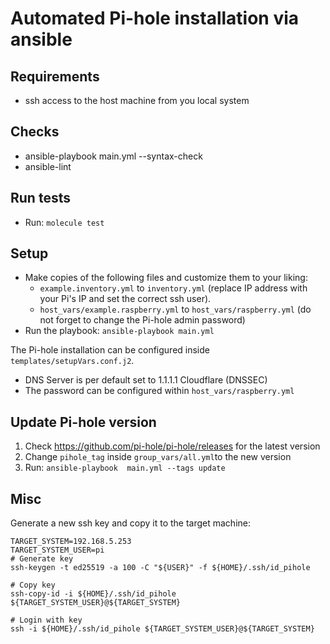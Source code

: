 # Automated Pi-hole installation via ansible

## Requirements

* ssh access to the host machine from you local system

## Checks

* ansible-playbook main.yml --syntax-check
* ansible-lint

## Run tests

* Run: `molecule test`

## Setup

* Make copies of the following files and customize them to your liking:
  * `example.inventory.yml` to `inventory.yml` (replace IP address with your Pi's IP and set the correct ssh user).
  * `host_vars/example.raspberry.yml` to `host_vars/raspberry.yml` (do not forget to change the Pi-hole admin password)
* Run the playbook: `ansible-playbook main.yml`

The Pi-hole installation can be configured inside `templates/setupVars.conf.j2`.
* DNS Server is per default set to 1.1.1.1 Cloudflare (DNSSEC)
* The password can be configured within `host_vars/raspberry.yml`

## Update Pi-hole version

1. Check https://github.com/pi-hole/pi-hole/releases for the latest version
2. Change `pihole_tag` inside `group_vars/all.yml`to the new version
3. Run: `ansible-playbook  main.yml --tags update`

## Misc

Generate a new ssh key and copy it to the target machine:
```shell
TARGET_SYSTEM=192.168.5.253
TARGET_SYSTEM_USER=pi
# Generate key
ssh-keygen -t ed25519 -a 100 -C "${USER}" -f ${HOME}/.ssh/id_pihole

# Copy key
ssh-copy-id -i ${HOME}/.ssh/id_pihole ${TARGET_SYSTEM_USER}@${TARGET_SYSTEM}

# Login with key
ssh -i ${HOME}/.ssh/id_pihole ${TARGET_SYSTEM_USER}@${TARGET_SYSTEM}
```
